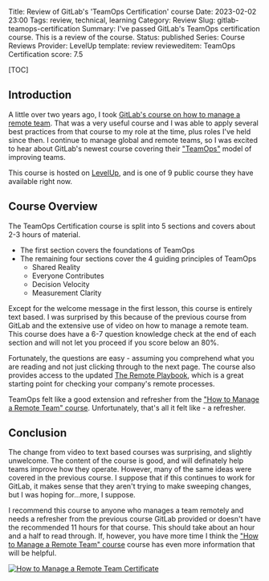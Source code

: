 Title: Review of GitLab's 'TeamOps Certification' course
Date: 2023-02-02 23:00
Tags: review, technical, learning
Category: Review
Slug: gitlab-teamops-certification
Summary: I've passed GitLab's TeamOps certification course. This is a review of the course.
Status: published
Series: Course Reviews
Provider: LevelUp
template: review
revieweditem: TeamOps Certification
score: 7.5

[TOC]

## Introduction

A little over two years ago, I took [GitLab's course on how to manage a remote team][1]. That was a very useful course
and I was able to apply several best practices from that course to my role at the time, plus roles I've held since then.
I continue to manage global and remote teams, so I was excited to hear about GitLab's newest course covering their
["TeamOps"][2] model of improving teams.

This course is hosted on [LevelUp][3], and is one of 9 public course they have available right now. 

## Course Overview

The TeamOps Certification course is split into 5 sections and covers about 2-3 hours of material. 

 * The first section covers the foundations of TeamOps
 * The remaining four sections cover the 4 guiding principles of TeamOps
    * Shared Reality
    * Everyone Contributes
    * Decision Velocity
    * Measurement Clarity

Except for the welcome message in the first lesson, this course is entirely text based. I was surprised by this because of the 
previous course from GitLab and the extensive use of video on how to manage a remote team. This course does have a 6-7 question 
knowledge check at the end of each section and will not let you proceed if you score below an 80%. 

Fortunately, the questions are easy - assuming you comprehend what you are reading and not just clicking through to the next page. 
The course also provides access to the updated [The Remote Playbook][4], which is a great starting point for checking your company's
remote processes.

TeamOps felt like a good extension and refresher from the ["How to Manage a Remote Team" course][1]. Unfortunately, that's all it felt 
like - a refresher. 

## Conclusion

The change from video to text based courses was surprising, and slightly unwelcome. The content of the course is good, and will definately 
help teams improve how they operate. However, many of the same ideas were covered in the previous course. I suppose that if this continues
to work for GitLab, it makes sense that they aren't trying to make sweeping changes, but I was hoping for...more, I suppose. 

I recommend this course to anyone who manages a team remotely and needs a refresher from the previous course GitLab provided or doesn't have
the recommended 11 hours for that course. This should take about an hour and a half to read through. If, however, you have more time I think the 
["How to Manage a Remote Team" course][1] course has even more information that will be helpful.

[![How to Manage a Remote Team Certificate][certificate]][courselink]


 [1]: {filename}2020_10_26_gitlab_manage_remote_team.md
 [2]: https://about.gitlab.com/teamops/
 [3]: https://levelup.gitlab.com/catalog
 [4]: https://learn.gitlab.com/allremote#page=1
 [certificate]: {attach}images/gitlab-teamops-certificate.png
 [courselink]: https://ti-user-certificates.s3.amazonaws.com/72109ec1-52dd-4663-9df4-754a8a1d0bff/fdba849b-2387-4376-befa-526f6414790e-andrew-wegner-af934dab-5a67-4fc4-8f51-680a1304eea4-certificate.pdf